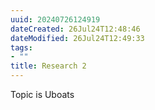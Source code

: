 ```yaml
---
uuid: 20240726124919
dateCreated: 26Jul24T12:48:46
dateModified: 26Jul24T12:49:33
tags: 
- ""
title: Research 2
---
```


Topic is Uboats